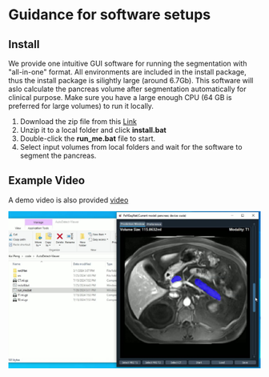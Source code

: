 # Guidance for software setups

## Install

We provide one intuitive GUI software for running the segmentation with "all-in-one" format. All environments are included in the install package, thus the install package is silightly large (around 6.7Gb). This software will aslo calculate the pancreas volume after segmentation automatically for clinical purpose. Make sure you have a large enough CPU (64 GB is preferred for large volumes) to run it locally.

1. Download the zip file from this [Link](https://drive.google.com/drive/folders/1r28odxe868DpRybzwYzOgHCJtrgual6I?usp=sharing)
2. Unzip it to a local folder and click **install.bat**
3. Double-click the **run_me.bat** file to start.
4. Select input volumes from local folders and wait for the software to segment the pancreas.



## Example Video

A demo video is also provided [video](https://drive.google.com/file/d/1iyKKlGc7oZhhZGhR0ofk5VVjY2-3eyYa/view?usp=sharing)


[![Example GUI](../assets/GUI.jpg)](https://drive.google.com/drive/folders/1r28odxe868DpRybzwYzOgHCJtrgual6I?usp=sharing)
